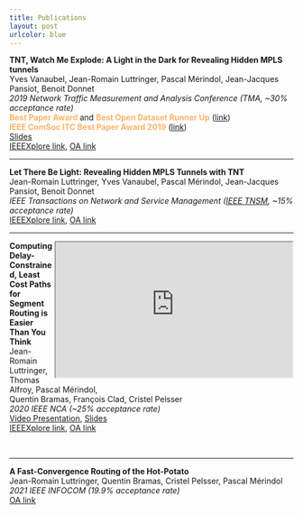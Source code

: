 ```yaml
---
title: Publications
layout: post
urlcolor: blue
--- 
```


<span class="anchor" id="publication"></span> 

**TNT, Watch Me Explode: A Light in the Dark for Revealing Hidden MPLS tunnels**  
Yves Vanaubel, Jean-Romain Luttringer, Pascal Mérindol, Jean-Jacques Pansiot, Benoit Donnet  
*2019 Network Traffic Measurement and Analysis Conference (TMA, ~30% acceptance rate)*     
<span style="color:#FFB366">
**Best Paper Award**</span>  and <span style="color:#FFB366">
**Best Open Dataset Runner Up**</span> ([link](https://tma.ifip.org/2019/awards/))  
<span style="color:#FFB366">
 **IEEE ComSoc ITC Best Paper Award 2019** </span> ([link](https://itc.committees.comsoc.org/awards/))  
[Slides](https://drive.google.com/open?id=1_jedHe11BJ5BXX8b6PEQ5zMcTI6UAKxt)  
[IEEEXplore link](https://ieeexplore.ieee.org/document/8784525), [OA link](https://hal.archives-ouvertes.fr/hal-02993441/document)


---

**Let There Be Light: Revealing Hidden MPLS Tunnels with TNT**  
Jean-Romain Luttringer, Yves Vanaubel, Pascal Mérindol, Jean-Jacques Pansiot, Benoit Donnet   
*IEEE Transactions on Network and Service Management ([IEEE TNSM](https://ieeexplore.ieee.org/document/8943176), ~15% acceptance rate)*    
[IEEEXplore link](https://ieeexplore.ieee.org/document/8943176), [OA link](https://hal.archives-ouvertes.fr/hal-02993507/document) 

---
<iframe width="420" height="240"
src="https://www.youtube.com/embed/U1Aa0151D_k" align="right">
</iframe>

**Computing Delay-Constrained, Least Cost Paths**  
**for Segment Routing is Easier Than You Think**   
Jean-Romain Luttringer, Thomas Alfroy, Pascal Mérindol,  
Quentin Bramas, François Clad, Cristel Pelsser   
*2020 IEEE NCA (~25% acceptance rate)*   
[Video Presentation](https://youtu.be/U1Aa0151D_k), [Slides](https://drive.google.com/file/d/13nelTDwJFsp6Cw1fXWiY3D5onqqx1V6q/view?usp=sharing)       
[IEEEXplore link](https://ieeexplore.ieee.org/document/9306706), [OA link](https://hal.archives-ouvertes.fr/hal-02993545/document)  
  
&nbsp;
&nbsp;
    

---

**A Fast-Convergence Routing of the Hot-Potato**  
Jean-Romain Luttringer, Quentin Bramas, Cristel Pelsser, Pascal Mérindol  
*2021 IEEE INFOCOM (19.9% acceptance rate)*   
[OA link](https://hal.archives-ouvertes.fr/hal-03117873v1)

